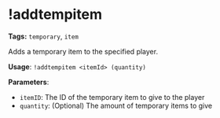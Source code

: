 # !addtempitem

**Tags:** `temporary`, `item`

Adds a temporary item to the specified player.

**Usage**: `!addtempitem <itemId> (quantity)`

**Parameters**:
- `itemID`: The ID of the temporary item to give to the player
- `quantity`: (Optional) The amount of temporary items to give
